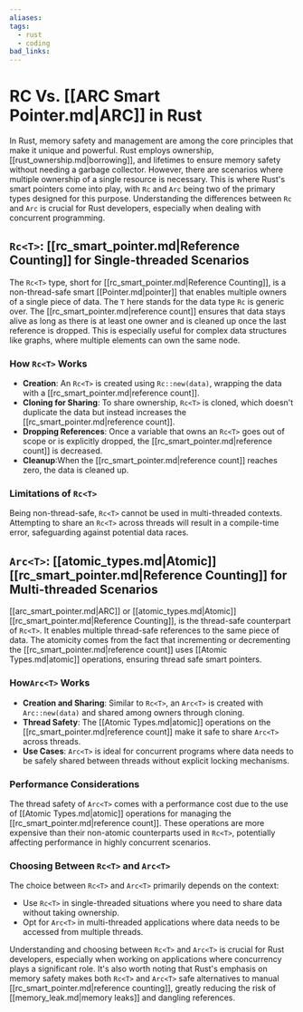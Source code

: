 ```yaml
---
aliases:
tags:
  - rust
  - coding
bad_links:
---
```

# RC Vs. [[ARC Smart Pointer.md|ARC]] in Rust

In Rust, memory safety and management are among the core principles that make it unique and powerful. Rust employs ownership, [[rust_ownership.md|borrowing]], and lifetimes to ensure memory safety without needing a garbage collector. However, there are scenarios where multiple ownership of a single resource is necessary. This is where Rust's smart pointers come into play, with `Rc` and `Arc` being two of the primary types designed for this purpose. Understanding the differences between `Rc` and `Arc` is crucial for Rust developers, especially when dealing with concurrent programming.

## `Rc<T>`: [[rc_smart_pointer.md|Reference Counting]] for Single-threaded Scenarios

The `Rc<T>` type, short for [[rc_smart_pointer.md|Reference Counting]], is a non-thread-safe smart [[Pointer.md|pointer]] that enables multiple owners of a single piece of data. The `T` here stands for the data type `Rc` is generic over. The [[rc_smart_pointer.md|reference count]] ensures that data stays alive as long as there is at least one owner and is cleaned up once the last reference is dropped. This is especially useful for complex data structures like graphs, where multiple elements can own the same node.

### How `Rc<T>` Works

- **Creation**: An `Rc<T>` is created using `Rc::new(data)`, wrapping the data with a [[rc_smart_pointer.md|reference count]].
- **Cloning for Sharing**: To share ownership, `Rc<T>` is cloned, which doesn't duplicate the data but instead increases the [[rc_smart_pointer.md|reference count]].
- **Dropping References**: Once a variable that owns an `Rc<T>` goes out of scope or is explicitly dropped, the [[rc_smart_pointer.md|reference count]] is decreased.
- **Cleanup**:When the [[rc_smart_pointer.md|reference count]] reaches zero, the data is cleaned up.

### Limitations of `Rc<T>`

Being non-thread-safe, `Rc<T>` cannot be used in multi-threaded contexts. Attempting to share an `Rc<T>` across threads will result in a compile-time error, safeguarding against potential data races.

## `Arc<T>`: [[atomic_types.md|Atomic]] [[rc_smart_pointer.md|Reference Counting]] for Multi-threaded Scenarios

[[arc_smart_pointer.md|ARC]] or [[atomic_types.md|Atomic]] [[rc_smart_pointer.md|Reference Counting]], is the thread-safe counterpart of `Rc<T>`. It enables multiple thread-safe references to the same piece of data. The atomicity comes from the fact that incrementing or decrementing the [[rc_smart_pointer.md|reference count]] uses [[Atomic Types.md|atomic]] operations, ensuring thread safe smart pointers.

### How`Arc<T>` Works

- **Creation and Sharing**: Similar to `Rc<T>`, an `Arc<T>` is created with `Arc::new(data)` and shared among owners through cloning.
- **Thread Safety**: The [[Atomic Types.md|atomic]] operations on the [[rc_smart_pointer.md|reference count]] make it safe to share `Arc<T>` across threads.
- **Use Cases**: `Arc<T>` is ideal for concurrent programs where data needs to be safely shared between threads without explicit locking mechanisms.

### Performance Considerations

The thread safety of `Arc<T>` comes with a performance cost due to the use of [[Atomic Types.md|atomic]] operations for managing the [[rc_smart_pointer.md|reference count]]. These operations are more expensive than their non-atomic counterparts used in `Rc<T>`, potentially affecting performance in highly concurrent scenarios.

### Choosing Between `Rc<T>` and `Arc<T>`

The choice between `Rc<T>` and `Arc<T>` primarily depends on the context:
- Use `Rc<T>` in single-threaded situations where you need to share data without taking ownership.
- Opt for `Arc<T>` in multi-threaded applications where data needs to be accessed from multiple threads.

Understanding and choosing between `Rc<T>` and `Arc<T>` is crucial for Rust developers, especially when working on applications where concurrency plays a significant role. It's also worth noting that Rust's emphasis on memory safety makes both `Rc<T>` and `Arc<T>` safe alternatives to manual [[rc_smart_pointer.md|reference counting]], greatly reducing the risk of [[memory_leak.md|memory leaks]] and dangling references.